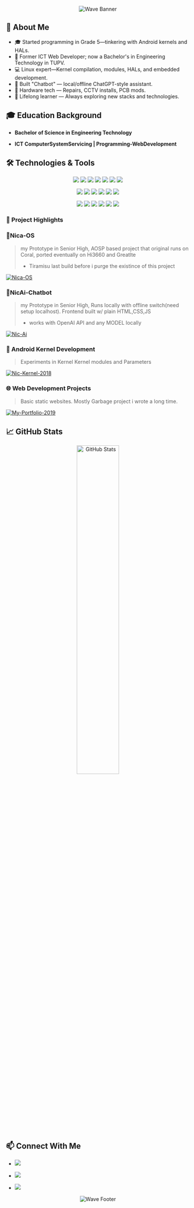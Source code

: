 
<p align="center">
  <img 
    src="https://capsule-render.vercel.app/api?type=waving&color=0d6efd&height=200&section=header&text=Hi,%20I'm%20Harry!&fontSize=40&fontAlignY=40&desc=Linux%20Developer%20%7C%20System%20Engineer&descAlignY=60&textColor=ffffff" 
    alt="Wave Banner"
  />
</p>

## 🚀 About Me

- 🎓 Started programming in Grade 5—tinkering with Android kernels and HALs.
- 💼 Former ICT Web Developer; now a Bachelor's in Engineering Technology in TUPV.
- 💻 Linux expert—Kernel compilation, modules, HALs, and embedded development.
- 🤖 Built "Chatbot" — local/offline ChatGPT-style assistant.
- 🔧 Hardware tech — Repairs, CCTV installs, PCB mods.
- 🌱 Lifelong learner — Always exploring new stacks and technologies.


## 🎓 Education Background

- **Bachelor of Science in Engineering Technology**

- **ICT ComputerSystemServicing | Programming-WebDevelopment**  


## 🛠️ Technologies & Tools

<p align="center">
  <img src="https://img.shields.io/badge/JAVASCRIPT-F7DF1E?style=for-the-badge&logo=javascript&logoColor=black" />
  <img src="https://img.shields.io/badge/TYPESCRIPT-3178C6?style=for-the-badge&logo=typescript&logoColor=white" />
  <img src="https://img.shields.io/badge/C-A8B9CC?style=for-the-badge&logo=c&logoColor=white" />
  <img src="https://img.shields.io/badge/BASH-4EAA25?style=for-the-badge&logo=gnu-bash&logoColor=white" />
  <img src="https://img.shields.io/badge/PYTHON-3776AB?style=for-the-badge&logo=python&logoColor=white" />
  <img src="https://img.shields.io/badge/HTML5-E34F26?style=for-the-badge&logo=html5&logoColor=white" />
  <img src="https://img.shields.io/badge/CSS3-1572B6?style=for-the-badge&logo=css3&logoColor=white" />
</p>

<p align="center">
  <img src="https://img.shields.io/badge/REACT-61DAFB?style=for-the-badge&logo=react&logoColor=black" />
  <img src="https://img.shields.io/badge/SVELTE-FF3E00?style=for-the-badge&logo=svelte&logoColor=white" />
  <img src="https://img.shields.io/badge/TAILWIND_CSS-38B2AC?style=for-the-badge&logo=tailwind-css&logoColor=white" />
  <img src="https://img.shields.io/badge/NODE.JS-339933?style=for-the-badge&logo=node.js&logoColor=white" />
  <img src="https://img.shields.io/badge/EXPRESS-000000?style=for-the-badge&logo=express&logoColor=white" />
  <img src="https://img.shields.io/badge/POSTGRESQL-4169E1?style=for-the-badge&logo=postgresql&logoColor=white" />
</p>

<p align="center">
  <img src="https://img.shields.io/badge/DOCKER-2496ED?style=for-the-badge&logo=docker&logoColor=white" />
  <img src="https://img.shields.io/badge/GIT-F05032?style=for-the-badge&logo=git&logoColor=white" />
  <img src="https://img.shields.io/badge/GITHUB-181717?style=for-the-badge&logo=github&logoColor=white" />
  <img src="https://img.shields.io/badge/ARDUINO-00979D?style=for-the-badge&logo=arduino&logoColor=white" />
  <img src="https://img.shields.io/badge/RASPBERRY_PI-C51A4A?style=for-the-badge&logo=raspberry-pi&logoColor=white" />
  <img src="https://img.shields.io/badge/ANDROID-3DDC84?style=for-the-badge&logo=android&logoColor=white" />
</p>




### 📂 Project Highlights


### 📱Nica-OS
> my Prototype in Senior High, AOSP based project that original runs on Coral, ported eventually on Hi3660 and Greatlte
> - Tiramisu last build before i purge the existince of this project

<a href="https://github.com/HarryMatson/Nica-OS">
    <img 
      src="https://github-readme-stats.vercel.app/api/pin/?username=HarryMatson&repo=Nica-OS&show_icons=true&line_height=27&title_color=6aa6f8&text_color=8a919a&icon_color=6aa6f8&bg_color=22272e" 
      alt="Nica-OS" 
    />
  </a>



### 🔮NicAi-Chatbot
> my Prototype in Senior High, Runs locally with offline switch(need setup localhost). Frontend built w/ plain HTML,CSS,JS  
> - works with OpenAI API and any MODEL locally

 <a href="https://github.com/HarryMatson/Nic-Ai">
    <img 
      src="https://github-readme-stats.vercel.app/api/pin/?username=HarryMatson&repo=Nic-Ai&show_icons=true&line_height=27&title_color=6aa6f8&text_color=8a919a&icon_color=6aa6f8&bg_color=22272e" 
      alt="Nic-Ai" 
    />
  </a>



### 🤖 Android Kernel Development
> Experiments in Kernel 
>  Kernel modules and Parameters

  <a href="https://github.com/HarryMatson/Nic-Kernel-2018">
    <img 
      src="https://github-readme-stats.vercel.app/api/pin/?username=HarryMatson&repo=Nic-Kernel-2018&show_icons=true&line_height=27&title_color=6aa6f8&text_color=8a919a&icon_color=6aa6f8&bg_color=22272e" 
      alt="Nic-Kernel-2018" 
    />
  </a>
  


### 🌐 Web Development Projects
> Basic static websites. 
> Mostly Garbage project i wrote a long time. 

  <a href="https://github.com/HarryMatson/My-Portfolio-2019">
    <img 
      src="https://github-readme-stats.vercel.app/api/pin/?username=HarryMatson&repo=My-Portfolio-2019&show_icons=true&line_height=27&title_color=6aa6f8&text_color=8a919a&icon_color=6aa6f8&bg_color=22272e" 
      alt="My-Portfolio-2019" 
    />
  </a>


## 📈 GitHub Stats

<p align="center">
  <img 
    src="https://github-readme-stats.vercel.app/api?username=HarryMatson&show_icons=true&theme=tokyonight" 
    alt="GitHub Stats" 
    width="48%"
  />
</p>



## 📫 Connect With Me


  - <a href="mailto:harrymatson2005@gmail.com" target="_blank">
    <img src="https://img.shields.io/badge/Email-harry.matson%40example.com-D14836?style=for-the-badge&logo=gmail&logoColor=white" />
  </a>   
  
  
 - <a href="https://www.linkedin.com/in/harrymatson" target="_blank">
    <img src="https://img.shields.io/badge/LinkedIn-Harry%20Matson-0A66C2?style=for-the-badge&logo=linkedin&logoColor=white" />
  </a>

 - <a href="https://harrymatson.dev" target="_blank">
    <img src="https://img.shields.io/badge/Website-harrymatson.dev-00D1B2?style=for-the-badge&logo=internet-explorer&logoColor=white" />
  </a>





<p align="center">
  <img 
    src="https://capsule-render.vercel.app/api?section=footer&type=waving&color=0d6efd&height=120&textColor=ffffff" 
    alt="Wave Footer"
  />
</p>

